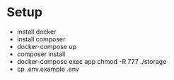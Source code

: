 # Setup
- install docker
- install composer
- docker-compose up
- composer install
- docker-compose exec app  chmod -R 777 ./storage
- cp .env.example .env